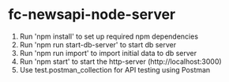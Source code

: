 # fc-newsapi-node-server

1. Run 'npm install' to set up required npm dependencies
2. Run 'npm run start-db-server' to start db server
3. Run 'npm run import' to import initial data to db server
4. Run 'npm start' to start the http-server (http://localhost:3000)
5. Use test.postman_collection for API testing using Postman